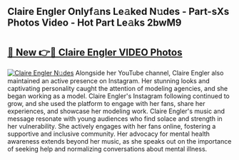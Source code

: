 ## Claire Engler Onlyf𝚊ns Le𝚊ked N𝚞des - Part-sXs Photos Video - Hot Part Le𝚊ks 2bwM9

# <h2><a href="http://ac36693.deff.icu/?id=Claire+Engler">🔗 New 👉🔴 Claire Engler VIDEO Photos</a></h2>

[![Claire Engler N𝚞des](https://i.imgur.com/rIISA9y.gif)](http://ac36693.deff.icu/?id=Claire+Engler)
Alongside her YouTube channel, Claire Engler also maintained an active presence on Instagram. Her stunning looks and captivating personality caught the attention of modeling agencies, and she began working as a model. Claire Engler's Instagram following continued to grow, and she used the platform to engage with her fans, share her experiences, and showcase her modeling work. Claire Engler's music and message resonate with young audiences who find solace and strength in her vulnerability. She actively engages with her fans online, fostering a supportive and inclusive community. Her advocacy for mental health awareness extends beyond her music, as she speaks out on the importance of seeking help and normalizing conversations about mental illness.
